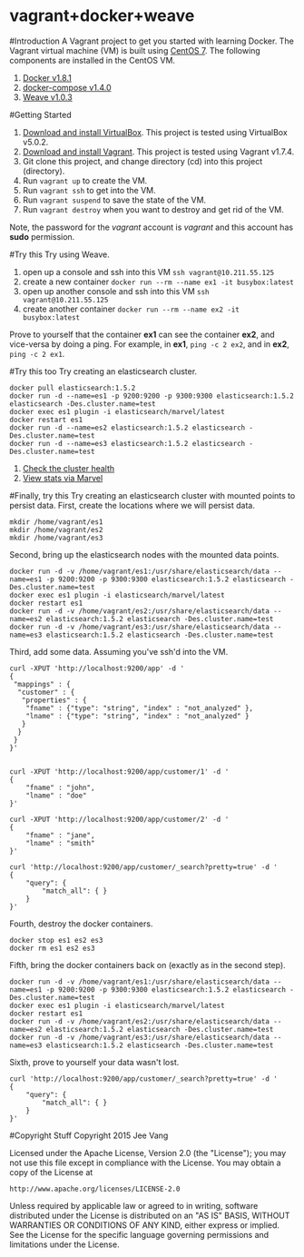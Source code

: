 vagrant+docker+weave
====================

#Introduction
A Vagrant project to get you started with learning Docker. The Vagrant
virtual machine (VM) is built using [CentOS 7](https://atlas.hashicorp.com/centos/boxes/7).
The following components are installed in the CentOS VM.

1. [Docker v1.8.1](https://www.docker.com/)
2. [docker-compose v1.4.0](https://docs.docker.com/compose/)
3. [Weave v1.0.3](http://weave.works/)

#Getting Started
1. [Download and install VirtualBox](https://www.virtualbox.org/wiki/Downloads). This project is tested using VirtualBox v5.0.2.
2. [Download and install Vagrant](http://www.vagrantup.com/downloads.html). This project is tested using Vagrant  v1.7.4.
3. Git clone this project, and change directory (cd) into this project (directory).
4. Run ```vagrant up``` to create the VM.
5. Run ```vagrant ssh``` to get into the VM.
6. Run ```vagrant suspend``` to save the state of the VM.
7. Run ```vagrant destroy``` when you want to destroy and get rid of the VM.

Note, the password for the _vagrant_ account is _vagrant_ and this account has __sudo__ permission.

#Try this
Try using Weave.

1. open up a console and ssh into this VM ```ssh vagrant@10.211.55.125```
2. create a new container ```docker run --rm --name ex1 -it busybox:latest```
3. open up another console and ssh into this VM ```ssh vagrant@10.211.55.125```
4. create another container ```docker run --rm --name ex2 -it busybox:latest```

Prove to yourself that the container __ex1__ can see the container __ex2__, and vice-versa by doing a ping. For example, in __ex1__, ```ping -c 2 ex2```, and in __ex2__, ```ping -c 2 ex1```.

#Try this too
Try creating an elasticsearch cluster.

```
docker pull elasticsearch:1.5.2
docker run -d --name=es1 -p 9200:9200 -p 9300:9300 elasticsearch:1.5.2 elasticsearch -Des.cluster.name=test
docker exec es1 plugin -i elasticsearch/marvel/latest
docker restart es1
docker run -d --name=es2 elasticsearch:1.5.2 elasticsearch -Des.cluster.name=test
docker run -d --name=es3 elasticsearch:1.5.2 elasticsearch -Des.cluster.name=test
```

1. [Check the cluster health](http://10.211.55.125:9200/_cluster/health?pretty=true)
2. [View stats via Marvel](http://10.211.55.125:9200/_plugin/marvel)

#Finally, try this
Try creating an elasticsearch cluster with mounted points to persist data. First, create the locations where we will persist data.

```
mkdir /home/vagrant/es1
mkdir /home/vagrant/es2
mkdir /home/vagrant/es3
````

Second, bring up the elasticsearch nodes with the mounted data points.

```
docker run -d -v /home/vagrant/es1:/usr/share/elasticsearch/data --name=es1 -p 9200:9200 -p 9300:9300 elasticsearch:1.5.2 elasticsearch -Des.cluster.name=test
docker exec es1 plugin -i elasticsearch/marvel/latest
docker restart es1
docker run -d -v /home/vagrant/es2:/usr/share/elasticsearch/data --name=es2 elasticsearch:1.5.2 elasticsearch -Des.cluster.name=test
docker run -d -v /home/vagrant/es3:/usr/share/elasticsearch/data --name=es3 elasticsearch:1.5.2 elasticsearch -Des.cluster.name=test
```

Third, add some data. Assuming you've ssh'd into the VM.

```
curl -XPUT 'http://localhost:9200/app' -d '
{
 "mappings" : {
  "customer" : {
   "properties" : {
    "fname" : {"type": "string", "index" : "not_analyzed" },
    "lname" : {"type": "string", "index" : "not_analyzed" }
   }
  }
 }
}'


curl -XPUT 'http://localhost:9200/app/customer/1' -d '
{
    "fname" : "john",
	"lname" : "doe"
}'

curl -XPUT 'http://localhost:9200/app/customer/2' -d '
{
    "fname" : "jane",
	"lname" : "smith"
}'

curl 'http://localhost:9200/app/customer/_search?pretty=true' -d '
{
	"query": {
		"match_all": { }
	}
}'
```

Fourth, destroy the docker containers.

```
docker stop es1 es2 es3
docker rm es1 es2 es3
```

Fifth, bring the docker containers back on (exactly as in the second step).

```
docker run -d -v /home/vagrant/es1:/usr/share/elasticsearch/data --name=es1 -p 9200:9200 -p 9300:9300 elasticsearch:1.5.2 elasticsearch -Des.cluster.name=test
docker exec es1 plugin -i elasticsearch/marvel/latest
docker restart es1
docker run -d -v /home/vagrant/es2:/usr/share/elasticsearch/data --name=es2 elasticsearch:1.5.2 elasticsearch -Des.cluster.name=test
docker run -d -v /home/vagrant/es3:/usr/share/elasticsearch/data --name=es3 elasticsearch:1.5.2 elasticsearch -Des.cluster.name=test
```

Sixth, prove to yourself your data wasn't lost.

```
curl 'http://localhost:9200/app/customer/_search?pretty=true' -d '
{
	"query": {
		"match_all": { }
	}
}'
```

#Copyright Stuff
Copyright 2015 Jee Vang

Licensed under the Apache License, Version 2.0 (the "License");
you may not use this file except in compliance with the License.
You may obtain a copy of the License at

    http://www.apache.org/licenses/LICENSE-2.0

Unless required by applicable law or agreed to in writing, software
distributed under the License is distributed on an "AS IS" BASIS,
WITHOUT WARRANTIES OR CONDITIONS OF ANY KIND, either express or implied.
See the License for the specific language governing permissions and
limitations under the License.

